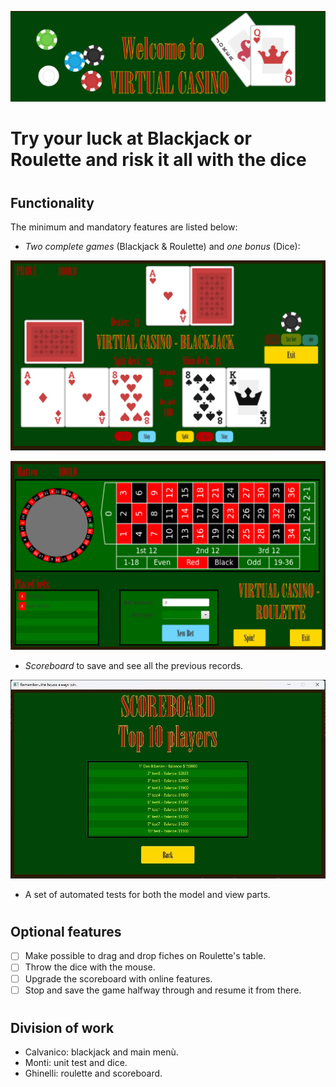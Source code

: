 <p align = "center">
    <img src="./src/main/resources/sprite/screenshot/logo.png"/>
</p>

#
# Try your luck at Blackjack or Roulette and risk it all with the dice
#
## Functionality
The minimum and mandatory features are listed below:
- *Two complete games* (Blackjack & Roulette) and *one bonus* (Dice):
<p align = "center">
    <img src="./src/main/resources/sprite/screenshot/blackjackScreen.png"/>
</p>
<p align = "center">
    <img src="./src/main/resources/sprite/screenshot/rouletteScreen.png"/>
</p>

- *Scoreboard* to save and see all the previous records.
<p align = "center">
    <img src="./src/main/resources/sprite/screenshot/scoreboardScreen.jpg"/>
</p>

- A set of automated tests for both the model and view parts.
#
#
## Optional features
- [ ] Make possible to drag and drop fiches on Roulette's table.
- [ ] Throw the dice with the mouse.
- [ ] Upgrade the scoreboard with online features.
- [ ] Stop and save the game halfway through and resume it from there.
#
#
## Division of work
- Calvanico: blackjack and main menù.
- Monti: unit test and dice.
- Ghinelli: roulette and scoreboard.
